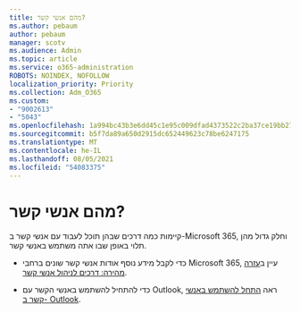 ```yaml
---
title: מהם אנשי קשר?
ms.author: pebaum
author: pebaum
manager: scotv
ms.audience: Admin
ms.topic: article
ms.service: o365-administration
ROBOTS: NOINDEX, NOFOLLOW
localization_priority: Priority
ms.collection: Adm_O365
ms.custom:
- "9002613"
- "5043"
ms.openlocfilehash: 1a994bc43b3e6dd45c1e95c009dfad4373522c2ba37ce19bb270922e155c85b5
ms.sourcegitcommit: b5f7da89a650d2915dc652449623c78be6247175
ms.translationtype: MT
ms.contentlocale: he-IL
ms.lasthandoff: 08/05/2021
ms.locfileid: "54083375"
---
```

# <a name="what-are-contacts"></a>מהם אנשי קשר?

קיימות כמה דרכים שבהן תוכל לעבוד עם אנשי קשר ב-Microsoft 365, וחלק גדול מהן תלוי באופן שבו אתה משתמש באנשי קשר.

- כדי לקבל מידע נוסף אודות אנשי קשר שונים ברחבי Microsoft 365, עיין ב[עזרה מהירה: דרכים לניהול אנשי קשר](https://docs.microsoft.com/microsoft-365/admin/misc/ways-to-manage-contacts?view=o365-worldwide).

- כדי להתחיל להשתמש באנשי הקשר עם Outlook, ראה [התחל להשתמש באנשי קשר ב- Outlook](https://support.office.com/article/using-contacts-people-in-outlook-on-the-web-1e3438c7-26b2-420c-87de-3cea9d31b5cb?WT.mc_id=365AdminCSH&ui=en-US&rs=en-US&ad=US).
